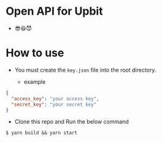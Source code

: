 # Open API for Upbit

- 😎😆😈

# How to use

- You must create the `key.json` file into the root directory.

  - example

```json
{
  "access_key": "your access key",
  "secret_key": "your secret key"
}
```

- Clone this repo and Run the below command

```
$ yarn build && yarn start
```
